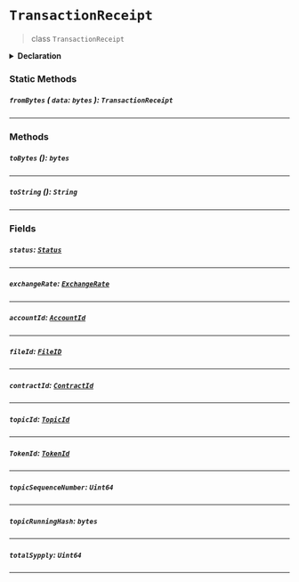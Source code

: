 # `TransactionReceipt`

> class `TransactionReceipt`

<details>
<summary><b>Declaration</b></summary>

```typescript
class TransactionReceipt {
    static fromBytes(data: bytes): TransactionReceipt;

    toBytes(): bytes;

    status: Status;

    exchangeRate: ExchangeRate;

    accountId: ?AccountId;

    fileId: ?FileId;

    contractId: ?ContractId;

    topicId: ?TopicId;

    topicSequenceNumber: ?Uint64;

    topicRunningHash: ?bytes;

    topicSupply: ?Uint64;
}
```

</details>

### Static Methods

##### `fromBytes` ( `data`: `bytes` ): `TransactionReceipt`

---

### Methods

##### `toBytes` (): `bytes`

---

##### `toString` (): `String`

---

### Fields

##### `status`: [`Status`](reference/Status.md)

---

##### `exchangeRate`: [`ExchangeRate`](reference/ExchangeRate.md)

---

##### `accountId`: [`AccountId`](reference/cryptocurrency/AccountId.md)

---

##### `fileId`: [`FileID`](reference/file/FileId.md)

---

##### `contractId`: [`ContractId`](reference/contract/ContractId.md)

---

##### `topicId`: [`TopicId`](reference/consensus/TopicId.md)

---

##### `TokenId`: [`TokenId`](reference/token/TokenId.md)

---

##### `topicSequenceNumber`: `Uint64`

---

##### `topicRunningHash`: `bytes`

---

##### `totalSypply`: `Uint64`

---
